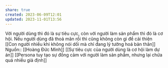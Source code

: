 ```yaml
---
share: true
created: 2023-06-09T12:01
updated: 2023-11-01T13:56
---
```

Với người dùng thì đó là sự tiêu cực, còn với người làm sản phẩm thì đó là cơ hội. Nếu người dùng đã thoả mãn rồi thì cũng không còn gì để cải thiện
[[Con người nhiều khi không nói dối mà chỉ đang lý tưởng hoá bản thân]] 
Nguồn:: [[Hoàng Đức Minh]]
[[Sự tiêu cực của người dùng là cơ hội làm dự án]]
[[Persona tuy tạo sự đồng cảm với người làm sản phẩm, nhưng lại chứa quá nhiều giả định]]
